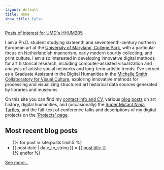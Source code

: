```yaml
---
layout: default
title: Home
show_title: false
---
```


<aside>
<p><a href="/hhum205.html">Posts of interest for UMD's HHUM205</a></p>
</aside>

I am a Ph.D. student studying sixteenth and seventeenth-century northern European art at the [University of Maryland, College Park](http://arthistory.umd.edu/graduate-students/Matthew%20Lincoln), with a particular focus on Netherlandish mannerism, early modern courtly collecting, and print culture. I am also interested in developing innovative digital methods for art historical research, including computer-assisted visualization and analysis of artistic social networks and long-term artistic trends. I've served as a Graduate Assistant in the Digital Humanities in the [Michelle Smith Collaboratory for Visual Culture](http://michellesmithcollaboratory.umd.edu/), exploring innovative methods for processing and visualizing structured art historical data sources generated by libraries and museums.

On this site you can find my [contact info and CV](/about), various [blog posts](/archive) on art history, digital humanities, and (occasionally) the [Super Mutant Ninja Turtles](/2013/09/10/ninja-turtles.html), and the full-text of conference talks and descriptions of my digital projects on the ['Projects' page](/projects).

## Most recent blog posts

<nav>
	<ul>
	{% for post in site.posts limit:5 %}
	  <li><time datetime="{{ post.date }}">{{ post.date | date_to_string }}</time> &raquo; <a href="{{ post.url }}">{{ post.title }}</a></li>
	{% endfor %}
	</ul>
</nav>

[See more...](/archive)
